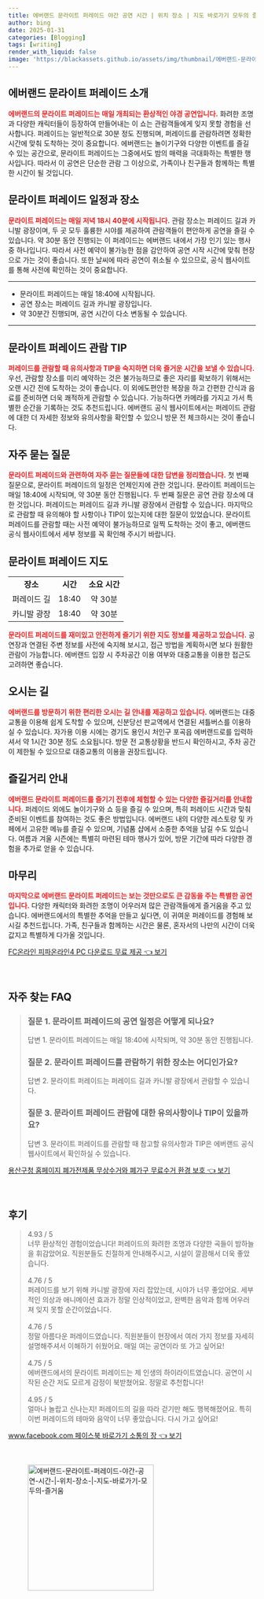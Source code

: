```yaml
---
title: 에버랜드 문라이트 퍼레이드 야간 공연 시간 | 위치 장소 | 지도 바로가기 모두의 즐거움
author: bing
date: 2025-01-31
categories: [Blogging]
tags: [writing]
render_with_liquid: false
image: 'https://blackassets.github.io/assets/img/thumbnail/에버랜드-문라이트-퍼레이드-야간-공연-시간-|-위치-장소-|-지도-바로가기-모두의-즐거움.webp'
---
```



<h2 id='에버랜드_문라이트_퍼레이드_소개'>에버랜드 문라이트 퍼레이드 소개</h2>

<p><b><span style="color: #ee2323;">에버랜드의 문라이트 퍼레이드는 매일 개최되는 환상적인 야경 공연입니다.</span></b> 화려한 조명과 다양한 캐릭터들이 등장하여 만들어내는 이 쇼는 관람객들에게 잊지 못할 경험을 선사합니다. 퍼레이드는 일반적으로 30분 정도 진행되며, 퍼레이드를 관람하려면 정확한 시간에 맞춰 도착하는 것이 중요합니다. 에버랜드는 놀이기구와 다양한 이벤트를 즐길 수 있는 공간으로, 문라이트 퍼레이드는 그중에서도 밤의 매력을 극대화하는 특별한 행사입니다. 따라서 이 공연은 단순한 관람 그 이상으로, 가족이나 친구들과 함께하는 특별한 시간이 될 것입니다.</p>

<h2 id='문라이트_퍼레이드_일정과_장소'>문라이트 퍼레이드 일정과 장소</h2>

<p><b><span style="color: #ee2323;">문라이트 퍼레이드는 매일 저녁 18시 40분에 시작됩니다.</span></b> 관람 장소는 퍼레이드 길과 카니발 광장이며, 두 곳 모두 훌륭한 시야를 제공하여 관람객들이 편안하게 공연을 즐길 수 있습니다. 약 30분 동안 진행되는 이 퍼레이드는 에버랜드 내에서 가장 인기 있는 행사 중 하나입니다. 따라서 사전 예약이 불가능한 점을 감안하여 공연 시작 시간에 맞춰 현장으로 가는 것이 좋습니다. 또한 날씨에 따라 공연이 취소될 수 있으므로, 공식 웹사이트를 통해 사전에 확인하는 것이 중요합니다.</p>

<hr />

<ul>
    <li>문라이트 퍼레이드는 매일 18:40에 시작됩니다.</li>
    <li>공연 장소는 퍼레이드 길과 카니발 광장입니다.</li>
    <li>약 30분간 진행되며, 공연 시간이 다소 변동될 수 있습니다.</li>
</ul>

<hr />

<h2 id='문라이트_퍼레이드_관람_TIP'>문라이트 퍼레이드 관람 TIP</h2>

<p><b><span style="color: #ee2323;">퍼레이드를 관람할 때 유의사항과 TIP을 숙지하면 더욱 즐거운 시간을 보낼 수 있습니다.</span></b> 우선, 관람할 장소를 미리 예약하는 것은 불가능하므로 좋은 자리를 확보하기 위해서는 오랜 시간 전에 도착하는 것이 좋습니다. 이 외에도편안한 복장을 하고 간편한 간식과 음료를 준비하면 더욱 쾌적하게 관람할 수 있습니다. 가능하다면 카메라를 가지고 가서 특별한 순간을 기록하는 것도 추천드립니다. 에버랜드 공식 웹사이트에서는 퍼레이드 관람에 대한 더 자세한 정보와 유의사항을 확인할 수 있으니 방문 전 체크하시는 것이 좋습니다.</p>

<h2 id='자주_묻는_질문'>자주 묻는 질문</h2>

<p><b><span style="color: #ee2323;">문라이트 퍼레이드와 관련하여 자주 묻는 질문들에 대한 답변을 정리했습니다.</span></b> 첫 번째 질문으로, 문라이트 퍼레이드의 일정은 언제인지에 관한 것입니다. 문라이트 퍼레이드는 매일 18:40에 시작되며, 약 30분 동안 진행됩니다. 두 번째 질문은 공연 관람 장소에 대한 것입니다. 퍼레이드는 퍼레이드 길과 카니발 광장에서 관람할 수 있습니다. 마지막으로 관람할 때 유의해야 할 사항이나 TIP이 있는지에 대한 질문이 있었습니다. 문라이트 퍼레이드를 관람할 때는 사전 예약이 불가능하므로 일찍 도착하는 것이 좋고, 에버랜드 공식 웹사이트에서 세부 정보를 꼭 확인해 주시기 바랍니다.</p>

<h2 id='문라이트_퍼레이드_지도'>문라이트 퍼레이드 지도</h2>

<table>
    <tr>
        <td style="text-align: center; height: 17px;"><b>장소</b></td>
        <td style="text-align: center; height: 17px;"><b>시간</b></td>
        <td style="text-align: center; height: 17px;"><b>소요 시간</b></td>
    </tr>
    <tr>
        <td style="text-align: center; height: 17px;">퍼레이드 길</td>
        <td style="text-align: center; height: 17px;">18:40</td>
        <td style="text-align: center; height: 17px;">약 30분</td>
    </tr>
    <tr>
        <td style="text-align: center; height: 17px;">카니발 광장</td>
        <td style="text-align: center; height: 17px;">18:40</td>
        <td style="text-align: center; height: 17px;">약 30분</td>
    </tr>
</table>

<p><b><span style="color: #ee2323;">문라이트 퍼레이드를 재미있고 안전하게 즐기기 위한 지도 정보를 제공하고 있습니다.</span></b> 공연장과 연결된 주변 정보를 사전에 숙지해 보시고, 접근 방법을 계획하시면 보다 원활한 관람이 가능합니다. 에버랜드 입장 시 주차공간 이용 여부와 대중교통을 이용한 접근도 고려하면 좋습니다.</p>

<h2 id='오시는_길'>오시는 길</h2>

<p><b><span style="color: #ee2323;">에버랜드를 방문하기 위한 편리한 오시는 길 안내를 제공하고 있습니다.</span></b> 에버랜드는 대중교통을 이용해 쉽게 도착할 수 있으며, 신분당선 판교역에서 연결된 셔틀버스를 이용하실 수 있습니다. 자가용 이용 시에는 경기도 용인시 처인구 포곡읍 에버랜드로를 입력하셔서 약 1시간 30분 정도 소요됩니다. 방문 전 교통상황을 반드시 확인하시고, 주차 공간이 제한될 수 있으므로 대중교통의 이용을 권장드립니다.</p>

<h2 id='즐길거리_안내'>즐길거리 안내</h2>

<p><b><span style="color: #ee2323;">에버랜드 문라이트 퍼레이드를 즐기기 전후에 체험할 수 있는 다양한 즐길거리를 안내합니다.</span></b> 퍼레이드 외에도 놀이기구와 쇼 등을 즐길 수 있으며, 특히 퍼레이드 시간과 맞춰 준비된 이벤트를 참여하는 것도 좋은 방법입니다. 에버랜드 내의 다양한 레스토랑 및 카페에서 고유한 메뉴를 즐길 수 있으며, 기념품 샵에서 소중한 추억을 남길 수도 있습니다. 여름과 겨울 시즌에는 특별히 마련된 테마 행사가 있어, 방문 기간에 따라 다양한 경험을 추가로 얻을 수 있습니다.</p>

<h2 id='마무리'>마무리</h2>

<p><b><span style="color: #ee2323;">마지막으로 에버랜드 문라이트 퍼레이드는 보는 것만으로도 큰 감동을 주는 특별한 공연입니다.</span></b> 다양한 캐릭터와 화려한 조명이 어우러져 많은 관람객들에게 즐거움을 주고 있습니다. 에버랜드에서의 특별한 추억을 만들고 싶다면, 이 귀여운 퍼레이드를 경험해 보시길 추천드립니다. 가족, 친구들과 함께하는 시간은 물론, 혼자서의 나만의 시간이 더욱 값지고 특별하게 다가올 것입니다.</p>


<p><a class="click-button" title="FC온라인 피파온라인4 PC 다운로드 무료 제공" href="https://blackassets.github.io/posts/FC%EC%98%A8%EB%9D%BC%EC%9D%B8-%ED%94%BC%ED%8C%8C%EC%98%A8%EB%9D%BC%EC%9D%B84-PC-%EB%8B%A4%EC%9A%B4%EB%A1%9C%EB%93%9C-%EB%AC%B4%EB%A3%8C-%EC%A0%9C%EA%B3%B5/" rel="dofollow">FC온라인 피파온라인4 PC 다운로드 무료 제공 👈 보기</a></p><br>
<h2 id='자주_찾는_FAQ'>자주 찾는 FAQ</h2>
<div itemscope="" itemtype="https://schema.org/FAQPage"> 
<blockquote> 
<div itemscope="" itemprop="mainEntity" itemtype="https://schema.org/Question"> 
<h3 itemprop="name">질문 1. 문라이트 퍼레이드의 공연 일정은 어떻게 되나요?</h3> 
<div itemscope="" itemprop="acceptedAnswer" itemtype="https://schema.org/Answer"> 
<span itemprop="text"> 
<p>답변 1. 문라이트 퍼레이드는 매일 18:40에 시작되며, 약 30분 동안 진행됩니다.</p> 
</span> 
</div> 
</div> 
<div itemscope="" itemprop="mainEntity" itemtype="https://schema.org/Question"> 
<h3 itemprop="name">질문 2. 문라이트 퍼레이드를 관람하기 위한 장소는 어디인가요?</h3> 
<div itemscope="" itemprop="acceptedAnswer" itemtype="https://schema.org/Answer"> 
<span itemprop="text"> 
<p>답변 2. 문라이트 퍼레이드는 퍼레이드 길과 카니발 광장에서 관람할 수 있습니다.</p> 
</span> 
</div> 
</div> 
<div itemscope="" itemprop="mainEntity" itemtype="https://schema.org/Question"> 
<h3 itemprop="name">질문 3. 문라이트 퍼레이드 관람에 대한 유의사항이나 TIP이 있을까요?</h3> 
<div itemscope="" itemprop="acceptedAnswer" itemtype="https://schema.org/Answer"> 
<span itemprop="text"> 
<p>답변 3. 문라이트 퍼레이드를 관람할 때 참고할 유의사항과 TIP은 에버랜드 공식 웹사이트에서 확인하실 수 있습니다.</p> 
</span> 
</div> 
</div> 
</blockquote> 
</div>
<p><a class="click-button" title="용산구청 홈페이지 폐가전제품 무상수거와 폐가구 무료수거 환경 보호" href="https://blackassets.github.io/posts/%EC%9A%A9%EC%82%B0%EA%B5%AC%EC%B2%AD-%ED%99%88%ED%8E%98%EC%9D%B4%EC%A7%80-%ED%8F%90%EA%B0%80%EC%A0%84%EC%A0%9C%ED%92%88-%EB%AC%B4%EC%83%81%EC%88%98%EA%B1%B0%EC%99%80-%ED%8F%90%EA%B0%80%EA%B5%AC-%EB%AC%B4%EB%A3%8C%EC%88%98%EA%B1%B0-%ED%99%98%EA%B2%BD-%EB%B3%B4%ED%98%B8/" rel="dofollow">용산구청 홈페이지 폐가전제품 무상수거와 폐가구 무료수거 환경 보호 👈 보기</a></p><br>
<h2 id='후기'>후기</h2>
<div itemscope itemtype="https://schema.org/Product">
  <blockquote>
  <div itemprop="review" itemscope itemtype="https://schema.org/Review">
      <div itemprop="reviewRating" itemscope itemtype="https://schema.org/Rating"> <span itemprop="ratingValue">4.93</span> / <span itemprop="bestRating">5</span> </div>
      <span itemprop="reviewBody">너무 환상적인 경험이었습니다! 퍼레이드의 화려한 조명과 다양한 곡들이 밤하늘을 휘감았어요. 직원분들도 친절하게 안내해주시고, 시설이 깔끔해서 더욱 좋았습니다.</span>
  </div>
  <br>
  <div itemprop="review" itemscope itemtype="https://schema.org/Review">
      <div itemprop="reviewRating" itemscope itemtype="https://schema.org/Rating"> <span itemprop="ratingValue">4.76</span> / <span itemprop="bestRating">5</span> </div>
      <span itemprop="reviewBody">퍼레이드를 보기 위해 카니발 광장에 자리 잡았는데, 시야가 너무 좋았어요. 세부적인 의상과 애니메이션 효과가 정말 인상적이었고, 완벽한 음악과 함께 어우러져 잊지 못할 순간이었습니다.</span>
  </div>
  <br>
  <div itemprop="review" itemscope itemtype="https://schema.org/Review">
      <div itemprop="reviewRating" itemscope itemtype="https://schema.org/Rating"> <span itemprop="ratingValue">4.76</span> / <span itemprop="bestRating">5</span> </div>
      <span itemprop="reviewBody">정말 아름다운 퍼레이드였습니다. 직원분들이 현장에서 여러 가지 정보를 자세히 설명해주셔서 이해하기 쉬웠어요. 매일 여는 공연이라 또 가고 싶어요!</span>
  </div>
  <br>
  <div itemprop="review" itemscope itemtype="https://schema.org/Review">
      <div itemprop="reviewRating" itemscope itemtype="https://schema.org/Rating"> <span itemprop="ratingValue">4.75</span> / <span itemprop="bestRating">5</span> </div>
      <span itemprop="reviewBody">에버랜드에서의 문라이트 퍼레이드는 제 인생의 하이라이트였습니다. 공연이 시작된 순간 저도 모르게 감정이 북받쳤어요. 정말로 추천합니다!</span>
  </div>
  <br>
  <div itemprop="review" itemscope itemtype="https://schema.org/Review">
      <div itemprop="reviewRating" itemscope itemtype="https://schema.org/Rating"> <span itemprop="ratingValue">4.95</span> / <span itemprop="bestRating">5</span> </div>
      <span itemprop="reviewBody">얼마나 놀랍고 신나는지! 퍼레이드의 길을 따라 걷기만 해도 행복해졌어요. 특히 이번 퍼레이드의 테마와 음악이 너무 좋았습니다. 다시 가고 싶어요!</span>
  </div>
  </blockquote>
</div>
<p><a class="click-button" title="www.facebook.com 페이스북 바로가기 소통의 장" href="https://blackassets.github.io/posts/www.facebook.com-%ED%8E%98%EC%9D%B4%EC%8A%A4%EB%B6%81-%EB%B0%94%EB%A1%9C%EA%B0%80%EA%B8%B0-%EC%86%8C%ED%86%B5%EC%9D%98-%EC%9E%A5/" rel="dofollow">www.facebook.com 페이스북 바로가기 소통의 장 👈 보기</a></p><br>
<figure class="image"><img src="https://blackassets.github.io/assets/img/thumbnail/에버랜드-문라이트-퍼레이드-야간-공연-시간-|-위치-장소-|-지도-바로가기-모두의-즐거움.webp" alt="에버랜드-문라이트-퍼레이드-야간-공연-시간-|-위치-장소-|-지도-바로가기-모두의-즐거움" width="256" height="256"></figure>